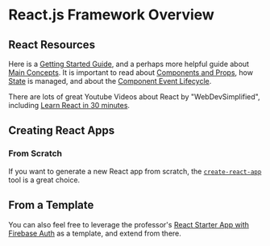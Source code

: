 # React.js Framework Overview

## React Resources

Here is a [Getting Started Guide](https://reactjs.org/docs/getting-started.html), and a perhaps more helpful guide about [Main Concepts](https://reactjs.org/docs/hello-world.html). It is important to read about [Components and Props](https://reactjs.org/docs/components-and-props.html), how [State](https://reactjs.org/docs/state-and-lifecycle.html) is managed, and about the [Component Event Lifecycle](https://reactjs.org/docs/react-component.html).

There are lots of great Youtube Videos about React by "WebDevSimplified", including [Learn React in 30 minutes](https://www.youtube.com/watch?v=hQAHSlTtcmY).

## Creating React Apps

### From Scratch

If you want to generate a new React app from scratch, the [`create-react-app`](https://create-react-app.dev/docs/getting-started) tool is a great choice.

## From a Template

You can also feel free to leverage the professor's [React Starter App with Firebase Auth](https://github.com/prof-rossetti/react-firebase-auth-template-2021) as a template, and extend from there.
